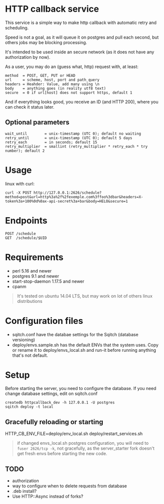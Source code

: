 # HTTP callback service
This service is a simple way to make http callback with automatic retry and scheduling.

Speed is not a goal, as it will queue it on postgres and pull each second, but others jobs may be blocking processing.

It's intended to be used inside an secure network (as it does not have any authorization by now).

As a user, you may do an (guess what, http) request with, at least:

    method  = POST, GET, PUT or HEAD
    url     = scheme, host, port and path_query
    headers = Heahder: Value, add many using \n
    body    = anything goes (in reality utf8 text)
    secure  = 0 if url[host] does not support https, default 1

And if everything looks good, you receive an ID (and HTTP 200), where you can check it status later.

## Optional parameters

    wait_until        = unix-timestamp (UTC 0); default no waiting
    retry_until       = unix-timestamp (UTC 0); default 5 days
    retry_each        = in seconds; default 15
    retry_multiplier  = smallint (retry_multiplier * retry_each * try number); default 2

# Usage

linux with curl:

    curl -X POST http://127.0.0.1:2626/schedule?method=post&url=http%3a%2f%2fexemple.com%3ffoo%3dbar&headers=X-token%3a+100%0d%0ax-api-secret%3a+bar&body=HELO&secure=1

# Endpoints

    POST /schedule
    GET  /schedule/$UID

# Requirements

- perl 5.16 and newer
- postgres 9.1 and newer
- start-stop-daemon 1.17.5 and newer
- cpanm

> It's tested on ubuntu 14.04 LTS, but may work on lot of others linux distributions

# Configuration files

- sqitch.conf
    have the databae settings for the Sqitch (database versioning)
- deploy/envs.sample.sh
    has the default ENVs that the system uses. Copy or rename it to deploy/envs_local.sh and run-it before running anything that's not default.

# Setup

Before starting the server, you need to configure the database.
If you need change database settings, edit on sqitch.conf

    createdb httpcallback_dev -h 127.0.0.1 -U postgres
    sqitch deploy -t local


## Gracefully reloading or starting

HTTP_CB_ENV_FILE=deploy/env_local.sh deploy/restart_services.sh

> if changed envs_local.sh postgres configuration, you will need to `fuser 2626/tcp -k`, not gracefully, as the server_starter fork doesn't get fresh envs before starting the new code.


## TODO

- authorization
- way to configure when to delete requests from database
- .deb install?
- Use HTTP::Async instead of forks?

